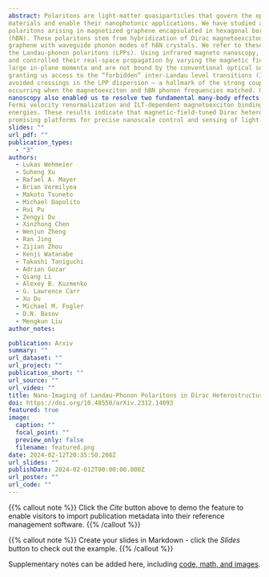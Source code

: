 ```yaml
---
abstract: Polaritons are light-matter quasiparticles that govern the optical response of quantum 
materials and enable their nanophotonic applications. We have studied a new type of 
polaritons arising in magnetized graphene encapsulated in hexagonal boron nitride 
(hBN). These polaritons stem from hybridization of Dirac magnetoexciton modes of 
graphene with waveguide phonon modes of hBN crystals. We refer to these quasiparticles as 
the Landau-phonon polaritons (LPPs). Using infrared magneto nanoscopy, we imaged LPPs 
and controlled their real-space propagation by varying the magnetic field. These LLPs have 
large in-plane momenta and are not bound by the conventional optical selection rules, 
granting us access to the “forbidden” inter-Landau level transitions (ILTs). We observed 
avoided crossings in the LPP dispersion – a hallmark of the strong coupling regime – 
occurring when the magnetoexciton and hBN phonon frequencies matched. Our LPP-based 
nanoscopy also enabled us to resolve two fundamental many-body effects: the graphene 
Fermi velocity renormalization and ILT-dependent magnetoexciton binding 
energies. These results indicate that magnetic-field-tuned Dirac heterostructures are 
promising platforms for precise nanoscale control and sensing of light-matter interaction. 
slides: ""
url_pdf: ""
publication_types:
  - "3"
authors:
  - Lukas Wehmeier
  - Suheng Xu
  - Rafael A. Mayer
  - Brian Vermilyea
  - Makoto Tsuneto
  - Michael Dapolito
  - Rui Pu
  - Zengyi Du
  - Xinzhong Chen
  - Wenjun Zheng
  - Ran Jing
  - Zijian Zhou
  - Kenji Watanabe
  - Takashi Taniguchi
  - Adrian Gozar
  - Qiang Li
  - Alexey B. Kuzmenko
  - G. Lawrence Carr
  - Xu Du
  - Michael M. Fogler
  - D.N. Basov
  - Mengkun Liu
author_notes:

publication: Arxiv
summary: ""
url_dataset: ""
url_project: ""
publication_short: ""
url_source: ""
url_video: ""
title: Nano-Imaging of Landau-Phonon Polaritons in Dirac Heterostructures
doi: https://doi.org/10.48550/arXiv.2312.14093
featured: true
image:
  caption: ""
  focal_point: ""
  preview_only: false
  filename: featured.png
date: 2024-02-12T20:35:50.208Z
url_slides: ""
publishDate: 2024-02-012T00:00:00.000Z
url_poster: ""
url_code: ""
---
```


{{% callout note %}}
Click the *Cite* button above to demo the feature to enable visitors to import publication metadata into their reference management software.
{{% /callout %}}

{{% callout note %}}
Create your slides in Markdown - click the *Slides* button to check out the example.
{{% /callout %}}

Supplementary notes can be added here, including [code, math, and images](https://wowchemy.com/docs/writing-markdown-latex/).
